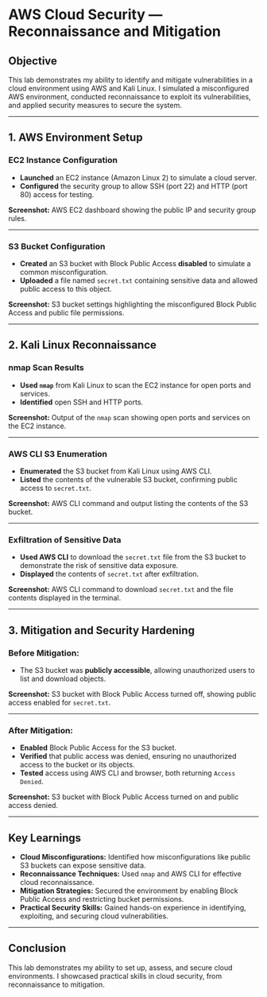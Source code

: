 # AWS Cloud Security — Reconnaissance and Mitigation

## Objective
This lab demonstrates my ability to identify and mitigate vulnerabilities in a cloud environment using AWS and Kali Linux. I simulated a misconfigured AWS environment, conducted reconnaissance to exploit its vulnerabilities, and applied security measures to secure the system.

---

## 1. AWS Environment Setup

### EC2 Instance Configuration
- **Launched** an EC2 instance (Amazon Linux 2) to simulate a cloud server.
- **Configured** the security group to allow SSH (port 22) and HTTP (port 80) access for testing.
  
**Screenshot:** AWS EC2 dashboard showing the public IP and security group rules.

---

### S3 Bucket Configuration
- **Created** an S3 bucket with Block Public Access **disabled** to simulate a common misconfiguration.
- **Uploaded** a file named `secret.txt` containing sensitive data and allowed public access to this object.

**Screenshot:** S3 bucket settings highlighting the misconfigured Block Public Access and public file permissions.

---

## 2. Kali Linux Reconnaissance

### nmap Scan Results
- **Used `nmap`** from Kali Linux to scan the EC2 instance for open ports and services.
- **Identified** open SSH and HTTP ports.

**Screenshot:** Output of the `nmap` scan showing open ports and services on the EC2 instance.

---

### AWS CLI S3 Enumeration
- **Enumerated** the S3 bucket from Kali Linux using AWS CLI.
- **Listed** the contents of the vulnerable S3 bucket, confirming public access to `secret.txt`.

**Screenshot:** AWS CLI command and output listing the contents of the S3 bucket.

---

### Exfiltration of Sensitive Data
- **Used AWS CLI** to download the `secret.txt` file from the S3 bucket to demonstrate the risk of sensitive data exposure.
- **Displayed** the contents of `secret.txt` after exfiltration.

**Screenshot:** AWS CLI command to download `secret.txt` and the file contents displayed in the terminal.

---

## 3. Mitigation and Security Hardening

### Before Mitigation:
- The S3 bucket was **publicly accessible**, allowing unauthorized users to list and download objects.

**Screenshot:** S3 bucket with Block Public Access turned off, showing public access enabled for `secret.txt`.

---

### After Mitigation:
- **Enabled** Block Public Access for the S3 bucket.
- **Verified** that public access was denied, ensuring no unauthorized access to the bucket or its objects.
- **Tested** access using AWS CLI and browser, both returning `Access Denied`.

**Screenshot:** S3 bucket with Block Public Access turned on and public access denied.

---

## Key Learnings
- **Cloud Misconfigurations:** Identified how misconfigurations like public S3 buckets can expose sensitive data.
- **Reconnaissance Techniques:** Used `nmap` and AWS CLI for effective cloud reconnaissance.
- **Mitigation Strategies:** Secured the environment by enabling Block Public Access and restricting bucket permissions.
- **Practical Security Skills:** Gained hands-on experience in identifying, exploiting, and securing cloud vulnerabilities.

---

## Conclusion
This lab demonstrates my ability to set up, assess, and secure cloud environments. I showcased practical skills in cloud security, from reconnaissance to mitigation.
